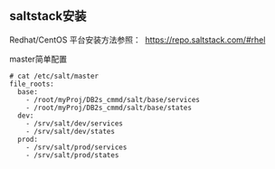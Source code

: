 ## saltstack安装

Redhat/CentOS 平台安装方法参照：
  https://repo.saltstack.com/#rhel

master简单配置

```
# cat /etc/salt/master
file_roots:
  base:
    - /root/myProj/DB2s_cmmd/salt/base/services
    - /root/myProj/DB2s_cmmd/salt/base/states
  dev:
    - /srv/salt/dev/services
    - /srv/salt/dev/states
  prod:
    - /srv/salt/prod/services
    - /srv/salt/prod/states
```


